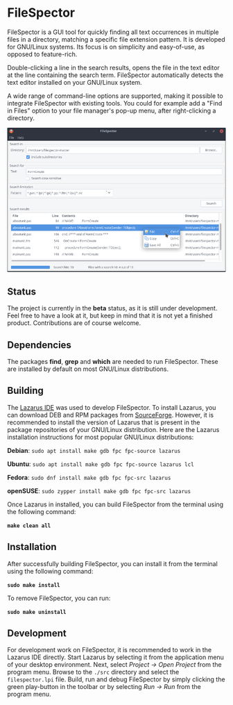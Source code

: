 # FileSpector
FileSpector is a GUI tool for quickly finding all text occurrences in multiple files in a directory, matching a specific file extension pattern. It is developed for GNU/Linux systems. Its focus is on simplicity and easy-of-use, as opposed to feature-rich.

Double-clicking a line in the search results, opens the file in the text editor at the line containing the search term. FileSpector automatically detects the text editor installed on your GNU/Linux system.

A wide range of command-line options are supported, making it possible to integrate FileSpector with existing tools. You could for example add a "Find in Files" option to your file manager's pop-up menu, after right-clicking a directory.

![alt text](docs/images/screenshot_mainwindow.png "Screenshot of FileSpector's main window")

## Status

The project is currently in the **beta** status, as it is still under development. Feel free to have a look at it, but keep in mind that it is not yet a finished product. Contributions are of course welcome.

## Dependencies

The packages **find**, **grep** and **which** are needed to run FileSpector. These are installed by default on most GNU/Linux distributions.

## Building

The [Lazarus IDE](https://www.lazarus-ide.org/) was used to develop FileSpector. To install Lazarus, you can download DEB and RPM packages from [SourceForge](https://sourceforge.net/projects/lazarus/files/). However, it is recommended to install the version of Lazarus that is present in the package repositories of your GNU/Linux distribution. Here are the Lazarus installation instructions for most popular GNU/Linux distributions:

**Debian**: `sudo apt install make gdb fpc fpc-source lazarus`

**Ubuntu**: `sudo apt install make gdb fpc fpc-source lazarus lcl`

**Fedora**: `sudo dnf install make gdb fpc fpc-src lazarus`

**openSUSE**: `sudo zypper install make gdb fpc fpc-src lazarus`

Once Lazarus in installed, you can build FileSpector from the terminal using the following command:

**`make clean all`**

## Installation

After successfully building FileSpector, you can install it from the terminal using the following command:

**`sudo make install`**

To remove FileSpector, you can run:

**`sudo make uninstall`**

## Development

For development work on FileSpector, it is recommended to work in the Lazarus IDE directly. Start Lazarus by selecting it from the application menu of your desktop environment. Next, select *Project → Open Project* from the program menu. Browse to the `./src` directory and select the `filespector.lpi` file. Build, run and debug FileSpector by simply clicking the green play-button in the toolbar or by selecting *Run → Run* from the program menu.


